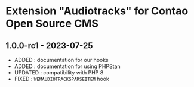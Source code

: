 Extension "Audiotracks" for Contao Open Source CMS
========

1.0.0-rc1 - 2023-07-25
---
- ADDED : documentation for our hooks
- ADDED : documentation for using PHPStan
- UPDATED : compatibility with PHP 8
- FIXED : `WEMAUDIOTRACKSPARSEITEM` hook